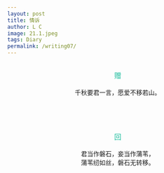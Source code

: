 ```yaml
---
layout: post
title: 情诉
author: L C
image: 21.1.jpeg
tags: Diary
permalink: /writing07/
---
```

<br>
<center><font size="3" color="#1ABC9C"> 赠 </font></center><br>
<center>千秋要君一言，愿爱不移若山。</center>


<br><br><br>

<center><font size="3" color="#1ABC9C"> 回 </font></center><br>
<center>
君当作磐石，妾当作蒲苇，<br>
蒲苇纫如丝，磐石无转移。
</center>
<br><br><br>
